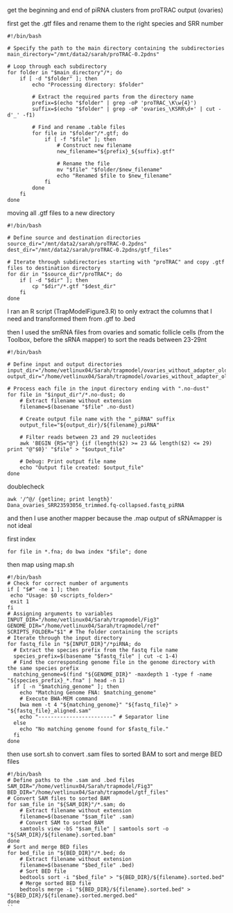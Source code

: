 get the beginning and end of piRNA clusters from proTRAC output (ovaries)

first get the .gtf files and rename them to the right species and SRR number
```
#!/bin/bash

# Specify the path to the main directory containing the subdirectories
main_directory="/mnt/data2/sarah/proTRAC-0.2pdns"

# Loop through each subdirectory
for folder in "$main_directory"/*; do
    if [ -d "$folder" ]; then
        echo "Processing directory: $folder"

        # Extract the required parts from the directory name
        prefix=$(echo "$folder" | grep -oP 'proTRAC_\K\w{4}')
        suffix=$(echo "$folder" | grep -oP 'ovaries_\KSRR\d+' | cut -d'_' -f1)

        # Find and rename .table files
        for file in "$folder"/*.gtf; do
            if [ -f "$file" ]; then
                # Construct new filename
                new_filename="${prefix}_${suffix}.gtf"

                # Rename the file
                mv "$file" "$folder/$new_filename"
                echo "Renamed $file to $new_filename"
            fi
        done
    fi
done
```

moving all .gtf files to a new directory
```
#!/bin/bash

# Define source and destination directories
source_dir="/mnt/data2/sarah/proTRAC-0.2pdns"
dest_dir="/mnt/data2/sarah/proTRAC-0.2pdns/gtf_files"

# Iterate through subdirectories starting with "proTRAC" and copy .gtf files to destination directory
for dir in "$source_dir"/proTRAC*; do
    if [ -d "$dir" ]; then
        cp "$dir"/*.gtf "$dest_dir"
    fi
done
```

I ran an R script (TrapModelFigure3.R) to only extract the columns that I need and transformed them from .gtf to .bed

then I used the smRNA files from ovaries and somatic follicle cells (from the Toolbox, before the sRNA mapper) to sort the reads between 23-29nt
```
#!/bin/bash

# Define input and output directories
input_dir="/home/vetlinux04/Sarah/trapmodel/ovaries_without_adapter_old"
output_dir="/home/vetlinux04/Sarah/trapmodel/ovaries_without_adapter_old"

# Process each file in the input directory ending with ".no-dust"
for file in "$input_dir"/*.no-dust; do
    # Extract filename without extension
    filename=$(basename "$file" .no-dust)
    
    # Create output file name with the "_piRNA" suffix
    output_file="${output_dir}/${filename}_piRNA"
    
    # Filter reads between 23 and 29 nucleotides
    awk 'BEGIN {RS="@"} {if (length($2) >= 23 && length($2) <= 29) print "@"$0}' "$file" > "$output_file"
    
    # Debug: Print output file name
    echo "Output file created: $output_file"
done
```

doublecheck
```
awk '/^@/ {getline; print length}' Dana_ovaries_SRR23593056_trimmed.fq-collapsed.fastq_piRNA
```

and then I use another mapper because the .map output of sRNAmapper is not ideal

first index
```
for file in *.fna; do bwa index "$file"; done
```

then map using map.sh
```
#!/bin/bash
# Check for correct number of arguments
if [ "$#" -ne 1 ]; then
 echo "Usage: $0 <scripts_folder>"
 exit 1
fi
# Assigning arguments to variables
INPUT_DIR="/home/vetlinux04/Sarah/trapmodel/Fig3"
GENOME_DIR="/home/vetlinux04/Sarah/trapmodel/ref"
SCRIPTS_FOLDER="$1" # The folder containing the scripts
# Iterate through the input directory
for fastq_file in "${INPUT_DIR}"/*piRNA; do
  # Extract the species prefix from the fastq file name
  species_prefix=$(basename "$fastq_file" | cut -c 1-4)
  # Find the corresponding genome file in the genome directory with the same species prefix
  matching_genome=$(find "${GENOME_DIR}" -maxdepth 1 -type f -name "${species_prefix}_*.fna" | head -n 1)
  if [ -n "$matching_genome" ]; then
    echo "Matching Genome FNA: $matching_genome"
    # Execute BWA-MEM command
    bwa mem -t 4 "${matching_genome}" "${fastq_file}" > "${fastq_file}_aligned.sam"
    echo "------------------------" # Separator line
  else
    echo "No matching genome found for $fastq_file."
  fi
done
```

then use sort.sh
to convert .sam files to sorted BAM
to sort and merge BED files
```
#!/bin/bash
# Define paths to the .sam and .bed files
SAM_DIR="/home/vetlinux04/Sarah/trapmodel/Fig3"
BED_DIR="/home/vetlinux04/Sarah/trapmodel/gtf_files"
# Convert SAM files to sorted BAM
for sam_file in "${SAM_DIR}"/*.sam; do
    # Extract filename without extension
    filename=$(basename "$sam_file" .sam)
    # Convert SAM to sorted BAM
    samtools view -bS "$sam_file" | samtools sort -o "${SAM_DIR}/${filename}.sorted.bam"
done
# Sort and merge BED files
for bed_file in "${BED_DIR}"/*.bed; do
    # Extract filename without extension
    filename=$(basename "$bed_file" .bed)
    # Sort BED file
    bedtools sort -i "$bed_file" > "${BED_DIR}/${filename}.sorted.bed"
    # Merge sorted BED file
    bedtools merge -i "${BED_DIR}/${filename}.sorted.bed" > "${BED_DIR}/${filename}.sorted.merged.bed"
done
``

